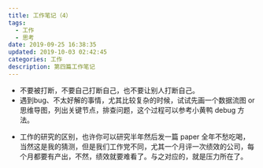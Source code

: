 ```yaml
---
title: 工作笔记（4）
tags:
  - 工作
  - 思考
date: 2019-09-25 16:38:35
updated: 2019-10-03 02:42:45
categories: 工作
description: 第四篇工作笔记
---
```


- 不要被打断，不要自己打断自己，也不要让别人打断自己。
- 遇到bug、不太好解的事情，尤其比较复杂的时候，试试先画一个数据流图 or 思维导图，列出关键节点，排查问题，这个过程可以参考小黄鸭 debug 方法。

<!-- more -->

- 工作的研究的区别，也许你可以研究半年然后发一篇 paper 全年不愁吃喝，当然这是我的猜测，但是我们工作党不同，尤其一个月评一次绩效的公司，每个月都要有产出，不然，绩效就要难看了。与之对应的，就是压力所在了。